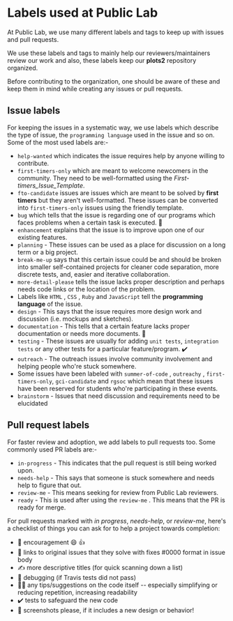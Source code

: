 # Labels used at Public Lab
At Public Lab, we use many different labels and tags to keep up with issues and pull requests.

We use these labels and tags to mainly help our reviewers/maintainers review our work and also, these labels keep our **plots2** repository organized.

Before contributing to the organization, one should be aware of these and keep them in mind while creating any issues or pull requests.

## Issue labels
For keeping the issues in a systematic way, we use labels which describe the type of issue, the  ` programming language ` used in the issue and so on.
Some of the most used labels are:-
* ` help-wanted ` which indicates the issue requires help by anyone willing to contribute.
* ` first-timers-only ` which are meant to welcome newcomers in the community. They need to be well-formatted using the *First-timers_Issue_Template*.
* ` fto-candidate ` issues are issues which are meant to be solved by **first timers** but they aren't well-formatted. These issues can be converted into ` first-timers-only ` issues using the friendly template.
* ` bug ` which tells that the issue is regarding one of our programs which faces problems when a certain task is executed. :bug:
* ` enhancement ` explains that the issue is to improve upon one of our existing features.
* ` planning ` - These issues can be used as a place for discussion on a long term or a big project.
* ` break-me-up ` says that this certain issue could be and should be broken into smaller self-contained projects for cleaner code separation, more discrete tests, and, easier and iterative collaboration.
* ` more-detail-please ` tells the issue lacks proper description and perhaps needs code links or the location of the problem.
* Labels like ` HTML ` , ` CSS ` , ` Ruby ` and ` JavaScript ` tell the **programming language** of the issue.
* ` design ` - This says that the issue requires more design work and discussion (i.e. mockups and sketches).
* ` documentation ` - This tells that a certain feature lacks proper documentation or needs more documents. :orange_book:
* ` testing ` - These issues are usually for adding `unit tests`, `integration tests` or any other tests for a particular feature/program. :heavy_check_mark:
* ` outreach ` - The outreach issues involve community involvement and helping people who're stuck somewhere.
* Some issues have been labeled with ` summer-of-code ` , ` outreachy ` , ` first-timers-only `, ` gci-candidate ` and ` rgsoc ` which mean that these issues have been reserved for students who're participating in these events.
* `brainstorm` - Issues that need discussion and requirements need to be elucidated

## Pull request labels
For faster review and adoption, we add labels to pull requests too.
Some commonly used PR labels are:-
* ` in-progress ` - This indicates that the pull request is still being worked upon.
* ` needs-help ` - This says that someone is stuck somewhere and needs help to figure that out.
* ` review-me ` - This means seeking for review from Public Lab reviewers.
* ` ready ` - This is used after using the ` review-me ` . This means that the PR is ready for merge.

For pull requests marked with *in progress*, *needs-help*, or *review-me*, here's a checklist of things you can ask for to help a project towards completion:

  * 🎉 encouragement 😄 👍
  * 🔗 links to original issues that they solve with fixes #0000 format in issue body
  * ✍️ more descriptive titles (for quick scanning down a list)
  * 🐞 debugging (if Travis tests did not pass)
  * 👩‍💻 any tips/suggestions on the code itself -- especially simplifying or reducing repetition, increasing readability
  * ✔️ tests to safeguard the new code
  * 📸 screenshots please, if it includes a new design or behavior!
